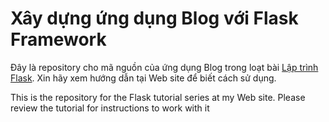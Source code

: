 # Xây dựng ứng dụng Blog với Flask Framework

Đây là repository cho mã nguồn của ứng dụng Blog trong loạt bài [Lập trình Flask](https://thaitpham.com/huong-dan-lap-trinh-flask-phan-1-hello-world). Xin hãy xem hướng dẫn tại Web site để biết cách sử dụng.

This is the repository for the Flask tutorial series at my Web site. Please review the tutorial for instructions to work with it
